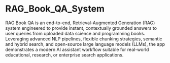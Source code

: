 # RAG_Book_QA_System
RAG Book QA is an end-to-end, Retrieval-Augmented Generation (RAG) system engineered to provide instant, contextually grounded answers to user queries from uploaded data science and programming books. Leveraging advanced NLP pipelines, flexible chunking strategies, semantic and hybrid search, and open-source large language models (LLMs), the app demonstrates a modern AI assistant workflow suitable for real-world educational, research, or enterprise search applications.

